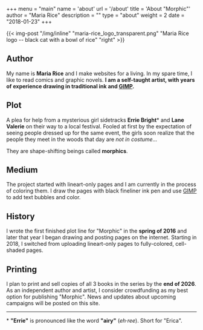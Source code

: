 +++
menu = "main"
name = 'about'
url = '/about'
title = 'About "Morphic"'
author = "Maria Rice"
description = ""
type = "about"
weight = 2
date = "2018-01-23"
+++

{{< img-post "/img/inline" "maria-rice_logo_transparent.png" "Maria Rice logo -- black cat with a bowl of rice" "right" >}}

## Author

My name is **Maria Rice** and I make websites for a living. 
In my spare time, I like to read comics and graphic novels. 
**I am a self-taught artist, with years of experience drawing in traditional ink and [GIMP](https://www.gimp.org/).**

## Plot

A plea for help from a mysterious girl sidetracks **Errie Bright**&#42; and **Lane Valerie** on their way to a local festival. 
Fooled at first by the expectation of seeing people dressed up for the same event, the girls soon realize that the people they meet in the woods that day are _not in costume..._

They are shape-shifting beings called **morphics**. 

## Medium

The project started with lineart-only pages and I am currently in the process of coloring them. 
I draw the pages with black fineliner ink pen and use 
[GIMP](https://www.gimp.org/) 
to add text bubbles and color.

## History

I wrote the first finished plot line for "Morphic" in the **spring of 2016** and later that year I began drawing and posting pages on the internet. 
Starting in 2018, I switched from uploading lineart-only pages to fully-colored, cell-shaded pages. 

## Printing

I plan to print and sell copies of all 3 books in the series by the **end of 2026**. 
As an independent author and artist, I consider crowdfunding as my best option for publishing "Morphic". 
News and updates about upcoming campaigns will be posted on this site. 



________
&#42; **"Errie"** is pronounced like the word **"airy"** (_eh·ree_). Short for "Erica".

